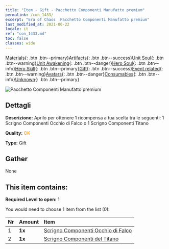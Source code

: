```yaml
---
title: "Item - Gift - Pacchetto Componenti Manufatto premium"
permalink: /con_1433/
excerpt: "Era of Chaos  Pacchetto Componenti Manufatto premium"
last_modified_at: 2021-06-22
locale: it
ref: "con_1433.md"
toc: false
classes: wide
---
```

 [Materials](/ItemsIT/){: .btn .btn--primary}[Artifacts](/ItemsIT/Artifacts/){: .btn .btn--success}[Unit Soul](/ItemsIT/UnitSoul/){: .btn .btn--warning}[Unit Awakening](/ItemsIT/UnitAwakening/){: .btn .btn--danger}[Hero Soul](/ItemsIT/HeroSoul/){: .btn .btn--info}[Hero Skill](/ItemsIT/HeroSkill/){: .btn .btn--primary}[Gift](/ItemsIT/Gift/){: .btn .btn--success}[Event related](/ItemsIT/Events/){: .btn .btn--warning}[Avatars](/ItemsIT/Avatars/){: .btn .btn--danger}[Consumables](/ItemsIT/Consumables/){: .btn .btn--info}[Unknown](/ItemsIT/Unknown/){: .btn .btn--primary}

 ![Pacchetto Componenti Manufatto premium](/images/t/i_907047.png)

## Dettagli
 **Descrizione:** Aprilo per ottenere 1 ricompensa a tua scelta tra le seguenti: 1 Scrigno Componenti Occhio di Falco o 1 Scrigno Componenti Titano

 **Quality:** <span style="color: #FF8C00">OK</span>

 **Type:** Gift

## Gather

  None

## This item contains:

 **Required Level to open:** 1

 You would need to choose 1 item from the list (0):

  | Nr | Amount |     Item    |
  |:---|:-------|:------------|
  | 1 |  **1x** | [Scrigno Componenti Occhio di Falco](/ItemsIT/con_1349/) |  | 
  | 2 |  **1x** | [Scrigno Componenti del Titano](/ItemsIT/con_1343/) |  | 
